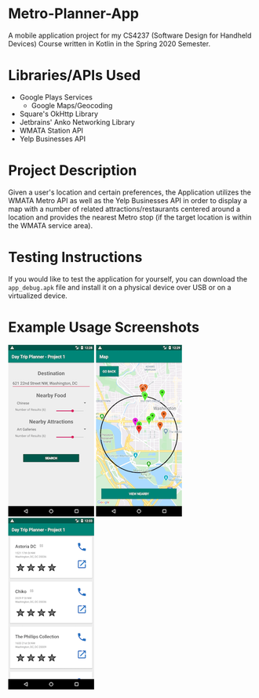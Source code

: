 # Metro-Planner-App
A mobile application project for my CS4237 (Software Design for Handheld Devices) Course written in Kotlin in the Spring 2020 Semester.

# Libraries/APIs Used
- Google Plays Services 
    - Google Maps/Geocoding
- Square's OkHttp Library 
- Jetbrains' Anko Networking Library
- WMATA Station API
- Yelp Businesses API

# Project Description
Given a user's location and certain preferences, the Application utilizes the WMATA Metro API as well as the Yelp Businesses API in order to display a map with a number of related attractions/restaurants centered around a location and provides the nearest Metro stop (if the target location is within the WMATA service area).

# Testing Instructions
If you would like to test the application for yourself, you can download the ``` app_debug.apk ``` file and install it on a physical device over USB or on a virtualized device.

# Example Usage Screenshots
![Home Screen Image](https://github.com/reesealanj/Metro-Planner-App/blob/master/img/HomeScreen.png)
![Maps Screen Image](https://github.com/reesealanj/Metro-Planner-App/blob/master/img/MapScreen.png)
![Details Screen Image](https://github.com/reesealanj/Metro-Planner-App/blob/master/img/DetailsScreen.png)